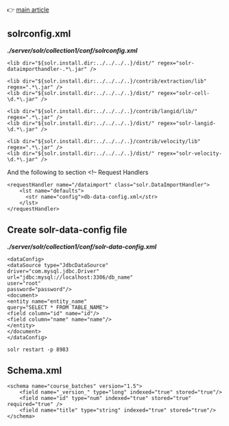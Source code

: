 👉 [main article](https://atomate.net/blog/setup-solr-6-x-with-mysql/)

## solrconfig.xml
***./server/solr/collection1/conf/solrconfig.xml***
```
<lib dir="${solr.install.dir:../../../..}/dist/" regex="solr-dataimporthandler-.*\.jar" />

<lib dir="${solr.install.dir:../../../..}/contrib/extraction/lib" regex=".*\.jar" />
<lib dir="${solr.install.dir:../../../..}/dist/" regex="solr-cell-\d.*\.jar" />

<lib dir="${solr.install.dir:../../../..}/contrib/langid/lib/" regex=".*\.jar" />
<lib dir="${solr.install.dir:../../../..}/dist/" regex="solr-langid-\d.*\.jar" />

<lib dir="${solr.install.dir:../../../..}/contrib/velocity/lib" regex=".*\.jar" />
<lib dir="${solr.install.dir:../../../..}/dist/" regex="solr-velocity-\d.*\.jar" />
```

And the following to section <!– Request Handlers
```
<requestHandler name="/dataimport" class="solr.DataImportHandler">
    <lst name="defaults">
      <str name="config">db-data-config.xml</str>
    </lst>
</requestHandler>
```

## Create solr-data-config file
***./server/solr/collection1/conf/solr-data-config.xml***
```
<dataConfig>
<dataSource type="JdbcDataSource"
driver="com.mysql.jdbc.Driver"
url="jdbc:mysql://localhost:3306/db_name"
user="root"
password="password"/>
<document>
<entity name="entity_name"
query="SELECT * FROM TABLE_NAME">
<field column="id" name="id"/>
<field column="name" name="name"/>
</entity>
</document>
</dataConfig>
```

```properties
solr restart -p 8983
```

## Schema.xml
```
<schema name="course_batches" version="1.5">
    <field name="_version_" type="long" indexed="true" stored="true"/>
    <field name="id" type="num" indexed="true" stored="true" required="true" /> 
    <field name="title" type="string" indexed="true" stored="true"/>
</schema>
```